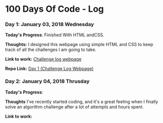 # 100 Days Of Code - Log

### Day 1: January 03, 2018 Wednesday


**Today's Progress**: Finished With HTML andCSS.

**Thoughts:** I designed this webpage using simple HTML and CSS to keep track of all the challenges I am going to take.

**Link to work:** [Challenge log webpage](http://khudania.gihtub.io/Challenge-log-webpage)

**Repo Link:** [Day 1 (Challenge Log Webpage)](https://github.com/khudania/Challenge-log-webpage)


### Day 2: January 04, 2018 Thrusday

**Today's Progress**:

**Thoughts** I've recently started coding, and it's a great feeling when I finally solve an algorithm challenge after a lot of attempts and hours spent.

**Link to work:**

